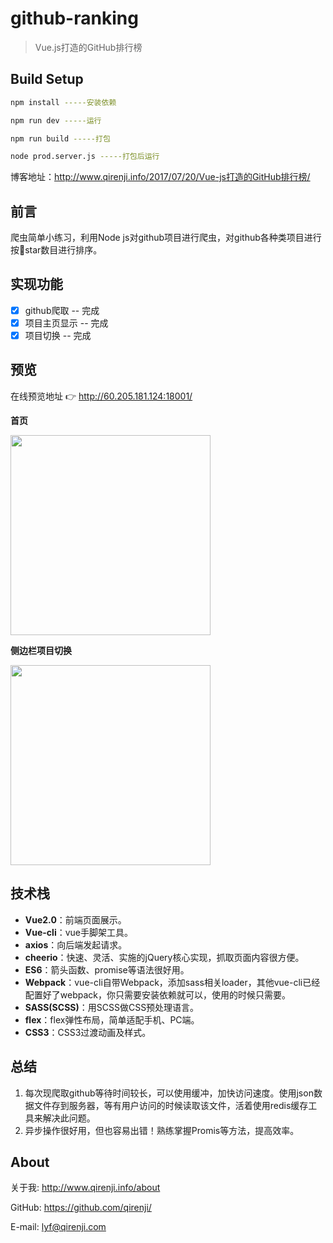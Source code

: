 # github-ranking

> Vue.js打造的GitHub排行榜

## Build Setup

``` bash
npm install -----安装依赖

npm run dev -----运行

npm run build -----打包

node prod.server.js -----打包后运行
```

博客地址：http://www.qirenji.info/2017/07/20/Vue-js打造的GitHub排行榜/

## 前言
爬虫简单小练习，利用Node js对github项目进行爬虫，对github各种类项目进行按🌟star数目进行排序。

## 实现功能
- [x] github爬取 -- 完成
- [x] 项目主页显示 -- 完成
- [x] 项目切换 -- 完成

## 预览
在线预览地址 👉 http://60.205.181.124:18001/

**首页**

<img src="http://www.qirenji.info/img/github-ranking/index.png" width="320">

**侧边栏项目切换**

<img src="http://www.qirenji.info/img/github-ranking/aside.png" width="320">


## 技术栈
- **Vue2.0**：前端页面展示。
- **Vue-cli**：vue手脚架工具。
- **axios**：向后端发起请求。
- **cheerio**：快速、灵活、实施的jQuery核心实现，抓取页面内容很方便。
- **ES6**：箭头函数、promise等语法很好用。
- **Webpack**：vue-cli自带Webpack，添加sass相关loader，其他vue-cli已经配置好了webpack，你只需要安装依赖就可以，使用的时候只需要<style lang="scss"></style>。
- **SASS(SCSS)**：用SCSS做CSS预处理语言。
- **flex**：flex弹性布局，简单适配手机、PC端。
- **CSS3**：CSS3过渡动画及样式。


## 总结

1. 每次现爬取github等待时间较长，可以使用缓冲，加快访问速度。使用json数据文件存到服务器，等有用户访问的时候读取该文件，活着使用redis缓存工具来解决此问题。
2. 异步操作很好用，但也容易出错！熟练掌握Promis等方法，提高效率。

## About
关于我: http://www.qirenji.info/about

GitHub: https://github.com/qirenji/

E-mail: lyf@qirenji.com

